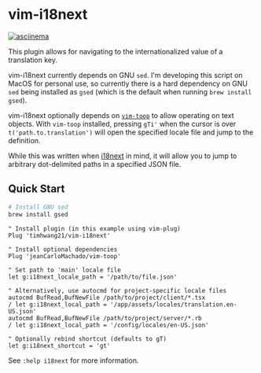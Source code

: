 # vim-i18next

[![asciinema](https://asciinema.org/a/J0Tp1pY3QjffC3X87DnqAAnBw.svg)](https://asciinema.org/a/J0Tp1pY3QjffC3X87DnqAAnBw)

This plugin allows for navigating to the internationalized value of a translation key.

vim-i18next currently depends on GNU `sed`. I'm developing this script on MacOS for personal use, so currently there is a hard dependency on GNU `sed` being installed as `gsed` (which is the default when running `brew install gsed`).

vim-i18next optionally depends on [`vim-toop`](jeanCarloMachado/vim-toop) to allow operating on text objects. With `vim-toop` installed, pressing `gTi'` when the cursor is over `t('path.to.translation')` will open the specified locale file and jump to the definition.

While this was written when [i18next](https://www.i18next.com/) in mind, it will allow you to jump to arbitrary dot-delimited paths in a specified JSON file.

## Quick Start

```sh
# Install GNU sed
brew install gsed
```

```vim
" Install plugin (in this example using vim-plug)
Plug 'timhwang21/vim-i18next'

" Install optional dependencies
Plug 'jeanCarloMachado/vim-toop'

" Set path to 'main' locale file
let g:i18next_locale_path = '/path/to/file.json'

" Alternatively, use autocmd for project-specific locale files
autocmd BufRead,BufNewFile /path/to/project/client/*.tsx
/ let g:i18next_local_path = '/app/assets/locales/translation.en-US.json'
autocmd BufRead,BufNewFile /path/to/project/server/*.rb
/ let g:i18next_local_path = '/config/locales/en-US.json'

" Optionally rebind shortcut (defaults to gT)
let g:i18next_shortcut = 'gt'
```

See `:help i18next` for more information.
